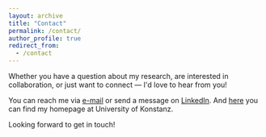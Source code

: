 ```yaml
---
layout: archive
title: "Contact"
permalink: /contact/
author_profile: true
redirect_from:
  - /contact
---
```


Whether you have a question about my research, are interested in collaboration, or just want to connect — I'd love to hear from you!

You can reach me via [e-mail](mailto:sophie.moser@uni-konstanz.de) or send a message on [LinkedIn](https://www.linkedin.com/in/sophie-moser/).
And [here](https://www.polver.uni-konstanz.de/en/kunze/team/research-associates/sophie-moser-ma/) you can find my homepage at University of Konstanz.

Looking forward to get in touch!
